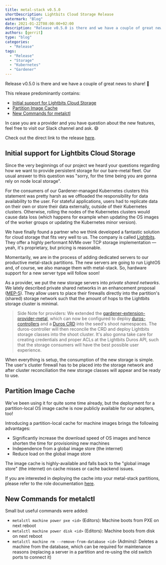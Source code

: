 ```yaml
---
title: metal-stack v0.5.0
shortDescription: Lightbits Cloud Storage Release
watermark: "Blog"
date: 2021-01-22T08:00:00+02:00
description: "Release v0.5.0 is there and we have a couple of great news to share! 🎉"
authors: [gerrit]
type: "blog"
categories:
  - "Release"
tags:
  - "Release"
  - "Storage"
  - "Kubernetes"
  - "Gardener"
---
```


Release v0.5.0 is there and we have a couple of great news to share! 🎉

<!-- truncate -->

This release predominantly contains:

- [Initial support for Lightbits Cloud Storage](#initial-support-for-lightbits-cloud-storage)
- [Partition Image Cache](#partition-image-cache)
- [New Commands for metalctl](#new-commands-for-metalctl)

In case you are a provider and you have question about the new features, feel free to visit our Slack channel and ask. 😄

Check out the direct link to the release [here](https://github.com/metal-stack/releases/releases/tag/v0.5.0).

## Initial support for Lightbits Cloud Storage

Since the very beginnings of our project we heard your questions regarding how we want to provide persistent storage for our bare-metal fleet. Our usual answer to this question was "sorry, for the time being you are gonna rely on node local storage".

For the consumers of our Gardener-managed Kubernetes clusters this statement was pretty harsh as we offloaded the responsibility for data availability to the user. For stateful applications, users had to replicate data on their own or store their data externally, outside of their Kubernetes clusters. Otherwise, rolling the nodes of the Kubernetes clusters would cause data loss (which happens for example when updating the OS images of the worker groups or updating the Kubernetes minor version).

We have finally found a partner who we think developed a fantastic solution for cloud storage that fits very well to us. The company is called [Lightbits](https://www.lightbitslabs.com/). They offer a highly performant NVMe over TCP storage implementation — yeah, it's proprietary, but pricing is reasonable.

Momentarily, we are in the process of adding dedicated servers to our productive metal-stack partitions. The new servers are going to run LightOS and, of course, we also manage them with metal-stack. So, hardware support for a new server type will follow soon!

As a provider, we put the new storage servers into _private shared networks_. We lately described private shared networks in an enhancement proposal ([MEP-5](https://docs.metal-stack.io/v0.4/development/proposals/MEP5/README/)). They allow users to place their firewalls directly into the partition's (shared) storage network such that the amount of hops to the Lightbits storage cluster is minimal.

> Side Note for providers: We extended the [gardener-extension-provider-metal](https://github.com/metal-stack/gardener-extension-provider-metal), which can now be configured to deploy [duros-controllers](https://github.com/metal-stack/duros-controller) and a [Duros CRD](https://github.com/metal-stack/duros-controller/blob/v0.1.2/api/v1/duros_types.go#L30-L36) into the seed's shoot namespaces. The duros-controller will then reconcile the CRD and deploy Lightbits storage classes into the shoot cluster. It's also gonna take care for creating credentials and proper ACLs at the Lightbits Duros API, such that the storage consumers will have the best possible user experience.

When everything is setup, the consumption of the new storage is simple. The user's cluster firewall has to be placed into the storage network and after cluster reconciliation the new storage classes will appear and be ready to use.

## Partition Image Cache

We've been using it for quite some time already, but the deployment for a partition-local OS image cache is now publicly available for our adopters, too!

Introducing a partition-local cache for machine images brings the following advantages:

- Significantly increase the download speed of OS images and hence shorten the time for provisioning new machines
- Independence from a global image store (the internet)
- Reduce load on the global image store

The image cache is highly-available and falls back to the "global image store" (the internet) on cache misses or cache backend issues.

If you are interested in deploying the cache into your metal-stack partitions, please refer to the role documentation [here](https://github.com/metal-stack/metal-roles/tree/v0.5.1/partition/roles/image-cache).

## New Commands for metalctl

Small but useful commands were added:

- `metalctl machine power pxe <id>` (Editors): Machine boots from PXE on next reboot
- `metalctl machine power disk <id>` (Editors): Machine boots from disk on next reboot
- `metalctl machine rm --remove-from-database <id>` (Admins): Deletes a machine from the database, which can be required for maintenance reasons (replacing a server in a partition and re-using the old switch ports to connect it)
